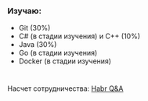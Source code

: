 ### Изучаю: 
- Git (30%)
- C# (в стадии изучения) и C++ (10%)
- Java (30%)
- Go (в стадии изучения)
- Docker (в стадии изучения) 
#
Насчет сотрудничества: 
[Habr Q&A](https://qna.habr.com/user/imducked)
